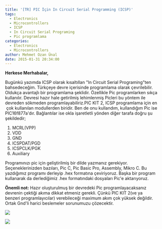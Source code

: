 ```yaml
---
title: '[TR] PIC İçin In Circuit Serial Programming (ICSP)'
tags:
  - Electronics
  - Microcontrollers
  - ICSP
  - In Circuit Serial Programing
  - Pic programlama
categories:
  - Electronics
  - Microcontrollers
author: Mehmet Ozan Ünal
date: 2015-01-31 20:34:00
---
```


**Herkese Merhabalar,**

Bugünkü yazımda ICSP olarak kısaltıllan "In Circuit Serial Programing"ten
bahsedeceğim. Türkçeye devre içerisinde programlama olarak çevrilebilir. Oldukça
avantajlı bir programlama şeklidir. Özellikle Pic programlarken sıkça
kullanılır. Devresi hazır hale getirilmiş lehimlenmiş Picleri bu yöntem ile
devreden sökmeden programlayabiliriz.PIC KIT 2, ICSP programlama için en  çok
kullanılan modullerden biridir. Ben de onu kullandım, kullandığım Pic ise
PIC16f877a'dır. Bağlantılar ise okla işaretletli yönden diğer tarafa doğru şu
şekildedir;

1. MCRL(VPP)
2. VDD
3. GND
4. ICSPDAT/PGD
5. ICSPCLK/PGK
6. Auxiliary

Programınızı pic için geliştirilmiş bir dilde yazmanız gerekiyor.
Seçeneklerinizden bazıları, Pic C, Pic Basic Pro, Assembly, Mikro C. Bu
yazdığımız programı derleyip .hex formatına çeviriyoruz. Başka bir program
kullanarak da derlediğimiz .hex formatındaki dosyaları Pic'e aktarıyoruz.

**Önemli not:** Hazır oluşturulmuş bir devredeki Pic programlayacaksanız
devrenin çektiği akıma dikkat etmeniz gerekli. Çünkü PIC KIT 2(ve ya benzeri
programlayıcılar) verebileceği maximum akım çok yüksek değildir. Ortak Gnd'li
harici beslemeler sorunumuzu çözecektir.

![](https://4.bp.blogspot.com/-FmqLU_RH8kY/VM0OHwE9FcI/AAAAAAAAHFA/OqDQcrAnHN4/s1600/IMG_20150131_143722.jpg)

![](https://4.bp.blogspot.com/-Lr_LSh2gtJE/VM0OH-cx7RI/AAAAAAAAHFA/oSeESXYR2oQ/s1600/IMG_20150131_143751.jpg)
